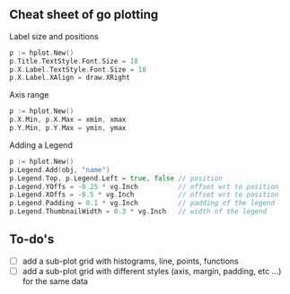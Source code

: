 ## Cheat sheet of go plotting

Label size and positions
```go
p := hplot.New()
p.Title.TextStyle.Font.Size = 18
p.X.Label.TextStyle.Font.Size = 18
p.X.Label.XAlign = draw.XRight
```

Axis range
```go
p := hplot.New()
p.X.Min, p.X.Max = xmin, xmax
p.Y.Min, p.Y.Max = ymin, ymax
```

Adding a Legend
```go
p := hplot.New()
p.Legend.Add(obj, "name")	
p.Legend.Top, p.Legend.Left = true, false // position
p.Legend.YOffs = -0.25 * vg.Inch          // offset wrt to position
p.Legend.XOffs = -0.5 * vg.Inch           // offset wrt to position
p.Legend.Padding = 0.1 * vg.Inch          // padding of the legend
p.Legend.ThumbnailWidth = 0.3 * vg.Inch   // width of the legend
```

## To-do's

- [ ] add a sub-plot grid with histograms, line, points, functions
- [ ] add a sub-plot grid with different styles (axis, margin, padding, etc ...) for the same data